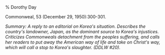 % Dorothy Day

Commonweal, 53 (December 29, 1950):300-301.

*Summary: A reply to an editorial on Korea's situation. Describes the
country's landowner, Japan, as the dominant source to Korea's
injustices. Criticizes Commonweals detachment from the peoples
suffering, and calls her readers to put away the American way of life
and take on Christ's way, which will call a stop to Korea's slaughter.
(DDLW \#20).*


